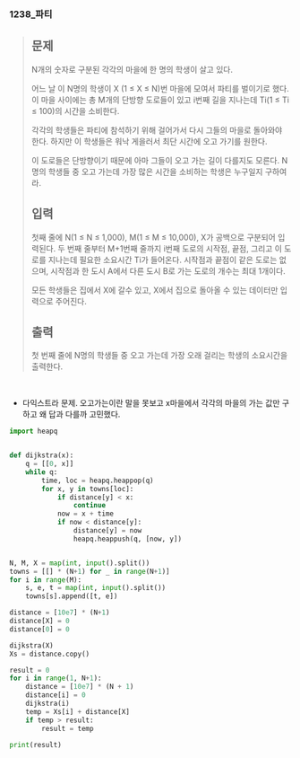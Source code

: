 ### 1238_파티

> ## 문제
>
> N개의 숫자로 구분된 각각의 마을에 한 명의 학생이 살고 있다.
>
> 어느 날 이 N명의 학생이 X (1 ≤ X ≤ N)번 마을에 모여서 파티를 벌이기로 했다. 이 마을 사이에는 총 M개의 단방향 도로들이 있고 i번째 길을 지나는데 Ti(1 ≤ Ti ≤ 100)의 시간을 소비한다.
>
> 각각의 학생들은 파티에 참석하기 위해 걸어가서 다시 그들의 마을로 돌아와야 한다. 하지만 이 학생들은 워낙 게을러서 최단 시간에 오고 가기를 원한다.
>
> 이 도로들은 단방향이기 때문에 아마 그들이 오고 가는 길이 다를지도 모른다. N명의 학생들 중 오고 가는데 가장 많은 시간을 소비하는 학생은 누구일지 구하여라.
>
> ## 입력
>
> 첫째 줄에 N(1 ≤ N ≤ 1,000), M(1 ≤ M ≤ 10,000), X가 공백으로 구분되어 입력된다. 두 번째 줄부터 M+1번째 줄까지 i번째 도로의 시작점, 끝점, 그리고 이 도로를 지나는데 필요한 소요시간 Ti가 들어온다. 시작점과 끝점이 같은 도로는 없으며, 시작점과 한 도시 A에서 다른 도시 B로 가는 도로의 개수는 최대 1개이다.
>
> 모든 학생들은 집에서 X에 갈수 있고, X에서 집으로 돌아올 수 있는 데이터만 입력으로 주어진다.
>
> ## 출력
>
> 첫 번째 줄에 N명의 학생들 중 오고 가는데 가장 오래 걸리는 학생의 소요시간을 출력한다.

<br>

- 다익스트라 문제. 오고가는이란 말을 못보고 x마을에서 각각의 마을의 가는 값만 구하고 왜 답과 다를까 고민했다.

```python
import heapq


def dijkstra(x):
    q = [[0, x]]
    while q:
        time, loc = heapq.heappop(q)
        for x, y in towns[loc]:
            if distance[y] < x:
                continue
            now = x + time
            if now < distance[y]:
                distance[y] = now
                heapq.heappush(q, [now, y])


N, M, X = map(int, input().split())
towns = [[] * (N+1) for _ in range(N+1)]
for i in range(M):
    s, e, t = map(int, input().split())
    towns[s].append([t, e])

distance = [10e7] * (N+1)
distance[X] = 0
distance[0] = 0

dijkstra(X)
Xs = distance.copy()

result = 0
for i in range(1, N+1):
    distance = [10e7] * (N + 1)
    distance[i] = 0
    dijkstra(i)
    temp = Xs[i] + distance[X]
    if temp > result:
        result = temp

print(result)
```

